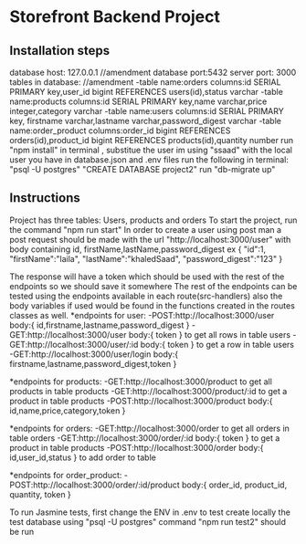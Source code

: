 # Storefront Backend Project


## Installation steps
database host: 127.0.0.1
//amendment
database port:5432
server port: 3000
tables in database:
//amendment
-table name:orders columns:id SERIAL PRIMARY key,user_id bigint REFERENCES users(id),status varchar
-table name:products columns:id SERIAL PRIMARY key,name varchar,price integer,category varchar
-table name:users columns:id SERIAL PRIMARY key, firstname varchar,lastname varchar,password_digest varchar
-table name:order_product columns:order_id bigint REFERENCES orders(id),product_id bigint REFERENCES products(id),quantity number
run "npm install" in terminal ,
substitue the user im using "ssaad" with the local user you have in database.json and .env files
run the following in terminal:
"psql -U postgres"
"CREATE DATABASE project2"
run "db-migrate up"

## Instructions

Project has three tables: Users, products and orders
To start the project, run the command "npm run start"
In order to create a user using post man
a post request should be made with the url "http://localhost:3000/user"
with body containing id, firstName,lastName,password_digest
ex
{
    "id":1,
    "firstName":"laila",
    "lastName":"khaledSaad",
    "password_digest":"123"
}

The response will have a token which should be used with the rest of the endpoints so we should save it somewhere
The rest of the endpoints can be tested using the endpoints available in each route(src-handlers) also the body variables
if used would be found in the functions created in the routes classes as well.
*endpoints for user:
-POST:http://localhost:3000/user
body:{
    id,firstname,lastname,password_digest
}
-GET:http://localhost:3000/user
body:{
    token
}
to get all rows in table users
-GET:http://localhost:3000/user/:id
body:{
    token
}
to get a row in table users
-GET:http://localhost:3000/user/login
body:{
    firstname,lastname,password_digest,token
}

*endpoints for products:
-GET:http://localhost:3000/product
to get all products in table products
-GET:http://localhost:3000/product/:id
to get a product in table products
-POST:http://localhost:3000/product
body:{
    id,name,price,category,token
}

*endpoints for orders:
-GET:http://localhost:3000/order
to get all orders in table orders
-GET:http://localhost:3000/order/:id
body:{
    token
}
to get a product in table products
-POST:http://localhost:3000/order
body:{
    id,user_id,status
}
to add order to table

*endpoints for order_product:
-POST:http://localhost:3000/order/:id/product
body:{
    order_id, product_id, quantity, token
}


To run Jasmine tests, 
first change the ENV in .env to test 
create locally the test database using 
"psql -U postgres"
command "npm run test2" should be run


